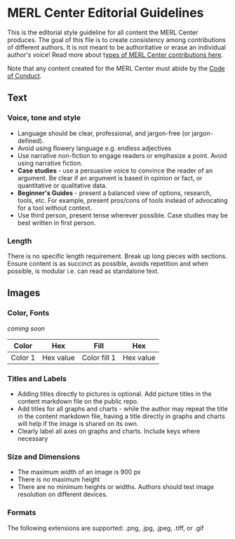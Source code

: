 # MERL Center Editorial Guidelines

This is the editorial style guideline for all content the MERL Center produces. The goal of this file is to create consistency among contributions of different authors. It is not meant to be authoritative or erase an individual author's voice! Read more about t[ypes of MERL Center contributions here](https://github.com/merlcenter/merl-center/blob/main/Contribute/contributing-ReadMe.md).

Note that any content created for the MERL Center must abide by the [Code of Conduct](https://github.com/merlcenter/merl-center/blob/main/Contribute/CODE_OF_CONDUCT.md).

## Text

### Voice, tone and style

- Language should be clear, professional, and jargon-free (or jargon-defined). 
- Avoid using flowery language e.g. endless adjectives
- Use narrative non-fiction to engage readers or emphasize a point. Avoid using narrative fiction.
- **Case studies** -  use a persuasive voice to convince the reader of an argument. Be clear if an argument is based in opinion or fact, or quantitative or qualitative data. 
- **Beginner's Guides** - present a balanced view of options, research, tools, etc. For example, present pros/cons of tools instead of advocating for a tool without context.
- Use third person, present tense wherever possible. Case studies may be best written in first person.

### Length

There is no specific length requirement. Break up long pieces with sections. Ensure content is as succinct as possible, avoids repetition and when possible, is modular i.e. can read as standalone text.

## Images

### Color, Fonts

_coming soon_

| Color   | Hex       | Fill         | Hex       |
| ------- | --------- | ------------ | --------- |
| Color 1 | Hex value | Color fill 1 | Hex value |


### Titles and Labels

- Adding titles directly to pictures is optional. Add picture titles in the content markdown file on the public repo.
- Add titles for all graphs and charts - while the author may repeat the title in the content markdown file, having a title directly in graphs and charts will help if the image is shared on its own.
- Clearly label all axes on graphs and charts. Include keys where necessary

### Size and Dimensions

- The maximum width of an image is 900 px
- There is no maximum height
- There are no minimum heights or widths. Authors should test image resolution on different devices.

### Formats
The following extensions are supported: .png, .jpg, .jpeg, .tiff, or .gif

